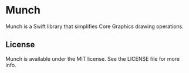 # Munch

Munch is a Swift library that simplifies Core Graphics drawing operations.

## License

Munch is available under the MIT license. See the LICENSE file for more info.
